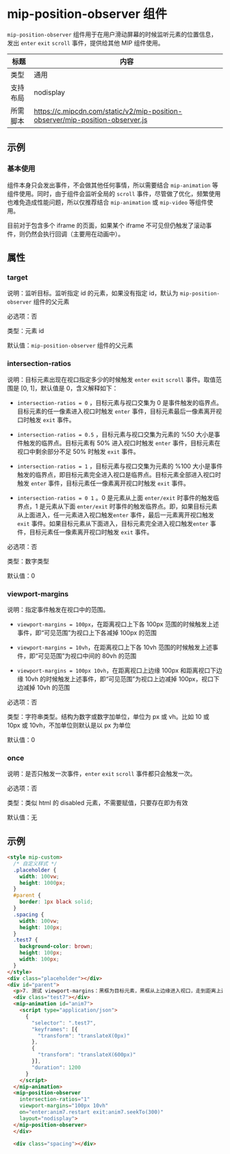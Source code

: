 # mip-position-observer 组件

`mip-position-observer` 组件用于在用户滑动屏幕的时候监听元素的位置信息，发出 `enter` `exit` `scroll` 事件，提供给其他 MIP 组件使用。

标题|内容
----|----
类型|通用
支持布局|nodisplay
所需脚本| https://c.mipcdn.com/static/v2/mip-position-observer/mip-position-observer.js

## 示例

### 基本使用

组件本身只会发出事件，不会做其他任何事情，所以需要结合 `mip-animation` 等组件使用。同时，由于组件会监听全局的 `scroll` 事件，尽管做了优化，频繁使用也难免造成性能问题，所以仅推荐结合 `mip-animation` 或 `mip-video` 等组件使用。

目前对于包含多个 iframe 的页面，如果某个 iframe 不可见但仍触发了滚动事件，则仍然会执行回调（主要用在动画中）。

## 属性

### target

说明：监听目标。监听指定 id 的元素，如果没有指定 id，默认为 `mip-position-observer` 组件的父元素

必选项：否

类型：元素 id

默认值：`mip-position-observer` 组件的父元素

### intersection-ratios

说明：目标元素出现在视口指定多少的时候触发 `enter` `exit` `scroll` 事件。取值范围是 [0, 1]，默认值是 0，含义解释如下：

* `intersection-ratios = 0` ，目标元素与视口交集为 0 是事件触发的临界点。目标元素的任一像素进入视口时触发 `enter` 事件，目标元素最后一像素离开视口时触发 `exit` 事件。

* `intersection-ratios = 0.5` ，目标元素与视口交集为元素的 %50 大小是事件触发的临界点。目标元素有 50% 进入视口时触发 `enter` 事件，目标元素在视口中剩余部分不足 50% 时触发 `exit` 事件。

* `intersection-ratios = 1` ，目标元素与视口交集为元素的 %100 大小是事件触发的临界点，即目标元素完全进入视口是临界点。目标元素全部进入视口时触发 `enter` 事件，目标元素任一像素离开视口时触发 `exit` 事件。

* `intersection-ratios = 0 1` 。0 是元素从上面 `enter/exit` 时事件的触发临界点，1 是元素从下面 `enter/exit` 时事件的触发临界点。即，如果目标元素从上面进入，任一元素进入视口触发`enter` 事件，最后一元素离开视口触发 `exit` 事件。如果目标元素从下面进入，目标元素完全进入视口触发`enter` 事件，目标元素任一像素离开视口时触发 `exit` 事件。

必选项：否

类型：数字类型

默认值：0

### viewport-margins

说明：指定事件触发在视口中的范围。

* `viewport-margins = 100px`，在距离视口上下各 100px 范围的时候触发上述事件，即“可见范围”为视口上下各减掉 100px 的范围

* `viewport-margins = 10vh`，在距离视口上下各 10vh 范围的时候触发上述事件，即“可见范围”为视口中间的 80vh 的范围

* `viewport-margins = 100px 10vh`，在距离视口上边缘 100px 和距离视口下边缘 10vh 的时候触发上述事件，即“可见范围”为视口上边减掉 100px，视口下边减掉 10vh 的范围

必选项：否

类型：字符串类型。结构为数字或数字加单位，单位为 px 或 vh。比如 10 或 10px 或 10vh，不加单位则默认是以 px 为单位

默认值：0

### once

说明：是否只触发一次事件，`enter` `exit` `scroll` 事件都只会触发一次。

必选项：否

类型：类似 html 的 disabled 元素，不需要赋值，只要存在即为有效

默认值：无

## 示例

```html
<style mip-custom>
  /* 自定义样式 */
  .placeholder {
    width: 100vw;
    height: 1000px;
  }
  #parent {
    border: 1px black solid;
  }
  .spacing {
    width: 100vw;
    height: 100px;
  }
  .test7 {
    background-color: brown;
    height: 100px;
    width: 100px;
  }
</style>
<div class="placeholder"></div>
<div id="parent">
  <p>7. 测试 viewport-margins：黑框为目标元素，黑框从上边缘进入视口，走到距离上边缘 100px 时事触发 enter 事件，动画播放；黑框走到距离下边缘 10% 的位置，再向下走触发 exit 事件，动画向右定格一段距离</p>
  <div class="test7"></div>
  <mip-animation id="anim7">
    <script type="application/json">
      {
        "selector": ".test7",
        "keyframes": [{
          "transform": "translateX(0px)"
        },
        {
          "transform": "translateX(600px)"
        }],
        "duration": 1200
      }
    </script>
  </mip-animation>
  <mip-position-observer
    intersection-ratios="1"
    viewport-margins="100px 10vh"
    on="enter:anim7.restart exit:anim7.seekTo(300)"
    layout="nodisplay">
  </mip-position-observer>
  </div>

  <div class="spacing"></div>
```
